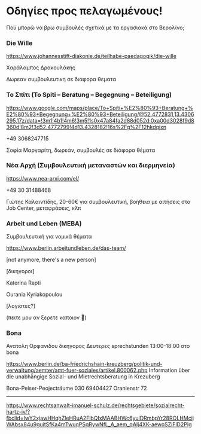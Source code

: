 # Οδηγίες προς πελαγωμένους!
 
Πού μπορώ να βρω συμβουλές σχετικά με τα εργασιακά στο Βερολίνο;

### Die Wille

https://www.johannesstift-diakonie.de/teilhabe-paedagogik/die-wille

Χαράλαμπος Δρακουλάκης

Δωρεαν συμβουλευτικη σε διαφορα θεματα

### Το Σπίτι (To Spiti – Beratung – Begegnung – Beteiligung)

https://www.google.com/maps/place/To+Spiti+%E2%80%93+Beratung+%E2%80%93+Begegnung+%E2%80%93+Beteiligung/@52.4772831,13.4306295,17z/data=!3m1!4b1!4m6!3m5!1s0x47a84fa2d88d052d:0xa00d3028f9d8360d!8m2!3d52.4772799!4d13.4328182!16s%2Fg%2F12hkdqjxn

+49 3068247715

Σοφία Μαργαρίτη, δωρεάν, συμβουλές σε διάφορα θέματα

### Νέα Αρχή (Συμβουλευτική μεταναστών και διερμηνεία)

https://www.nea-arxi.com/el/

+49 30 31488468

Γιώτης Καλαιντίδης, 20-60€ για συμβουλευτική, βοήθεια με αιτήσεις στο Job Center, μεταφράσεις, κλπ

### Arbeit und Leben (MEBA) 

Συμβουλευτική για νομικά θέματα 

https://www.berlin.arbeitundleben.de/das-team/ 

[not anymore, there's a new person]

[δικηγοροι]

Katerina Rapti 

Ourania Kyriakopoulou

[λογιστες?]

(πειτε μου αν ξερετε καποιον 🙏)

### Bona
Ανατολη Ορφανιδου δικηγορος
Δευτερες sprechstunden 13:00-18:00 στο bona

https://www.berlin.de/ba-friedrichshain-kreuzberg/politik-und-verwaltung/aemter/amt-fuer-soziales/artikel.800062.php
Information über die unabhängige Sozial- und Mietrechtsberatung in Krezuberg

Bona-Peiser-Peojecträume
030 69404427
Oranienstr 72

- - - 
https://www.rechtsanwalt-imanuel-schulz.de/rechtsgebiete/sozialrecht-hartz-iv/?fbclid=IwY2xjawHHqhZleHRuA2FlbQIxMAABHWc6yulDRmbpYr28ROLHMcijWAbsx84u9guitSfKa4mTwuqPSqRywNfL_A_aem_qAIj4XK-aewoSZiFlD2PIg
